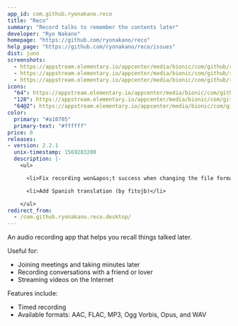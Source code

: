 ```yaml
---
app_id: com.github.ryonakano.reco
title: "Reco"
summary: "Record talks to remember the contents later"
developer: "Ryo Nakano"
homepage: "https://github.com/ryonakano/reco"
help_page: "https://github.com/ryonakano/reco/issues"
dist: juno
screenshots:
  - https://appstream.elementary.io/appcenter/media/bionic/com/github/ryonakano.reco/B83E9504BDE7A1B196432EEEF9E0D99A/screenshots/image-1_orig.png
  - https://appstream.elementary.io/appcenter/media/bionic/com/github/ryonakano.reco/B83E9504BDE7A1B196432EEEF9E0D99A/screenshots/image-2_orig.png
  - https://appstream.elementary.io/appcenter/media/bionic/com/github/ryonakano.reco/B83E9504BDE7A1B196432EEEF9E0D99A/screenshots/image-3_orig.png
icons:
  "64": https://appstream.elementary.io/appcenter/media/bionic/com/github/ryonakano.reco/B83E9504BDE7A1B196432EEEF9E0D99A/icons/64x64/com.github.ryonakano.reco_com.github.ryonakano.reco.png
  "128": https://appstream.elementary.io/appcenter/media/bionic/com/github/ryonakano.reco/B83E9504BDE7A1B196432EEEF9E0D99A/icons/128x128/com.github.ryonakano.reco_com.github.ryonakano.reco.png
  "64@2": https://appstream.elementary.io/appcenter/media/bionic/com/github/ryonakano.reco/B83E9504BDE7A1B196432EEEF9E0D99A/icons/64x64@2/com.github.ryonakano.reco_com.github.ryonakano.reco.png
color:
  primary: "#a10705"
  primary-text: "#ffffff"
price: 0
releases:
- version: 2.2.1
  unix-timestamp: 1569283200
  description: |-
    <ul>

      <li>Fix recording won&apos;t success when changing the file format</li>

      <li>Add Spanish translation (by fitojb)</li>

    </ul>
redirect_from:
  - /com.github.ryonakano.reco.desktop/
---
```


<p>An audio recording app that helps you recall things talked later.</p>
<p>Useful for:</p>
<ul>
  <li>Joining meetings and taking minutes later</li>
  <li>Recording conversations with a friend or lover</li>
  <li>Streaming videos on the Internet</li>
</ul>
<p>Features include:</p>
<ul>
  <li>Timed recording</li>
  <li>Available formats: AAC, FLAC, MP3, Ogg Vorbis, Opus, and WAV</li>
</ul>